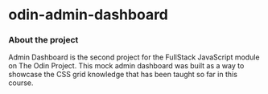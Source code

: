# odin-admin-dashboard

### About the project

Admin Dashboard is the second project for the FullStack JavaScript module on The Odin Project. 
This mock admin dashboard was built as a way to showcase the CSS grid knowledge that has been taught so far in this course. 
